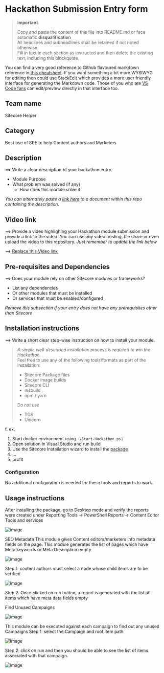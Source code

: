 # Hackathon Submission Entry form

> __Important__  
> 
> Copy and paste the content of this file into README.md or face automatic __disqualification__  
> All headlines and subheadlines shall be retained if not noted otherwise.  
> Fill in text in each section as instructed and then delete the existing text, including this blockquote.

You can find a very good reference to Github flavoured markdown reference in [this cheatsheet](https://github.com/adam-p/markdown-here/wiki/Markdown-Cheatsheet). If you want something a bit more WYSIWYG for editing then could use [StackEdit](https://stackedit.io/app) which provides a more user friendly interface for generating the Markdown code. Those of you who are [VS Code fans](https://code.visualstudio.com/docs/languages/markdown#_markdown-preview) can edit/preview directly in that interface too.

## Team name

Sitecore Helper

## Category
Best use of SPE to help Content authors and Marketers

## Description
⟹ Write a clear description of your hackathon entry.  

  - Module Purpose
  - What problem was solved (if any)
    - How does this module solve it

_You can alternately paste a [link here](#docs) to a document within this repo containing the description._

## Video link
⟹ Provide a video highlighing your Hackathon module submission and provide a link to the video. You can use any video hosting, file share or even upload the video to this repository. _Just remember to update the link below_

⟹ [Replace this Video link](#video-link)



## Pre-requisites and Dependencies

⟹ Does your module rely on other Sitecore modules or frameworks?

- List any dependencies
- Or other modules that must be installed
- Or services that must be enabled/configured

_Remove this subsection if your entry does not have any prerequisites other than Sitecore_

## Installation instructions
⟹ Write a short clear step-wise instruction on how to install your module.  

> _A simple well-described installation process is required to win the Hackathon._  
> Feel free to use any of the following tools/formats as part of the installation:
> - Sitecore Package files
> - Docker image builds
> - Sitecore CLI
> - msbuild
> - npm / yarn
> 
> _Do not use_
> - TDS
> - Unicorn
 
f. ex. 

1. Start docker environment using `.\Start-Hackathon.ps1`
2. Open solution in Visual Studio and run build
3. Use the Sitecore Installation wizard to install the [package](#link-to-package)
4. ...
5. profit

### Configuration
No additional configuration is needed for these tools and reports to work.

## Usage instructions


After installing the package, go to Desktop mode and verify the reports were created under Reporting Tools -> PowerShell Reports -> Content Editor Tools and services

![image](https://user-images.githubusercontent.com/47169646/110219426-29dea600-7ee5-11eb-88ef-37b6d7e0f2b8.png)

SEO Metadata
This module gives Content editors/marketers info metadata fields on the page. This module generates the list of pages which have Meta keywords or Meta Description empty

![image](https://user-images.githubusercontent.com/47169646/110219436-3b27b280-7ee5-11eb-827d-517dfb3825dc.png)

Step 1: content authors must select a node whose child items are to be verified

![image](https://user-images.githubusercontent.com/47169646/110219450-585c8100-7ee5-11eb-826a-65c0ead5d81e.png)

Step 2: Once clicked on run button, a report is generated with the list of items which have meta data fields empty

Find Unused Campaigns

![image](https://user-images.githubusercontent.com/47169646/110219460-6b6f5100-7ee5-11eb-8806-77520b79bfc2.png)

This module can be executed against each campaign to find out any unused Campaigns
Step 1: select the Campaign and root item path

![image](https://user-images.githubusercontent.com/47169646/110219491-8b067980-7ee5-11eb-98cc-ffe5e2bd667f.png)

Step 2: click on run and then you should be able to see the list of items associated with that campaign.

![image](https://user-images.githubusercontent.com/47169646/110219500-95287800-7ee5-11eb-8767-c78e44c08921.png)


